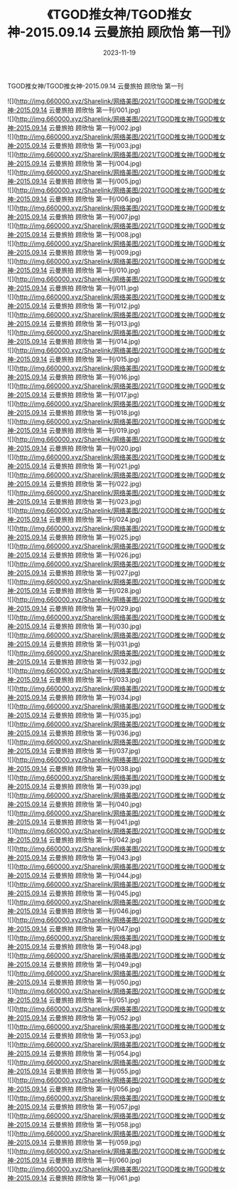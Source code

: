 ﻿---
layout: post
title:  《TGOD推女神/TGOD推女神-2015.09.14 云曼旅拍 顾欣怡 第一刊》
date:   2023-11-19
img: http://img.660000.xyz/Sharelink/网络美图/2021/TGOD推女神/TGOD推女神-2015.09.14 云曼旅拍 顾欣怡 第一刊/000.jpg
categories: [美女, 清纯, 唯美]
---

TGOD推女神/TGOD推女神-2015.09.14 云曼旅拍 顾欣怡 第一刊

 ![](http://img.660000.xyz/Sharelink/网络美图/2021/TGOD推女神/TGOD推女神-2015.09.14 云曼旅拍 顾欣怡 第一刊/001.jpg) <br>![](http://img.660000.xyz/Sharelink/网络美图/2021/TGOD推女神/TGOD推女神-2015.09.14 云曼旅拍 顾欣怡 第一刊/002.jpg) <br>![](http://img.660000.xyz/Sharelink/网络美图/2021/TGOD推女神/TGOD推女神-2015.09.14 云曼旅拍 顾欣怡 第一刊/003.jpg) <br>![](http://img.660000.xyz/Sharelink/网络美图/2021/TGOD推女神/TGOD推女神-2015.09.14 云曼旅拍 顾欣怡 第一刊/004.jpg) <br>![](http://img.660000.xyz/Sharelink/网络美图/2021/TGOD推女神/TGOD推女神-2015.09.14 云曼旅拍 顾欣怡 第一刊/005.jpg) <br>![](http://img.660000.xyz/Sharelink/网络美图/2021/TGOD推女神/TGOD推女神-2015.09.14 云曼旅拍 顾欣怡 第一刊/006.jpg) <br>![](http://img.660000.xyz/Sharelink/网络美图/2021/TGOD推女神/TGOD推女神-2015.09.14 云曼旅拍 顾欣怡 第一刊/007.jpg) <br>![](http://img.660000.xyz/Sharelink/网络美图/2021/TGOD推女神/TGOD推女神-2015.09.14 云曼旅拍 顾欣怡 第一刊/008.jpg) <br>![](http://img.660000.xyz/Sharelink/网络美图/2021/TGOD推女神/TGOD推女神-2015.09.14 云曼旅拍 顾欣怡 第一刊/009.jpg) <br>![](http://img.660000.xyz/Sharelink/网络美图/2021/TGOD推女神/TGOD推女神-2015.09.14 云曼旅拍 顾欣怡 第一刊/010.jpg) <br>![](http://img.660000.xyz/Sharelink/网络美图/2021/TGOD推女神/TGOD推女神-2015.09.14 云曼旅拍 顾欣怡 第一刊/011.jpg) <br>![](http://img.660000.xyz/Sharelink/网络美图/2021/TGOD推女神/TGOD推女神-2015.09.14 云曼旅拍 顾欣怡 第一刊/012.jpg) <br>![](http://img.660000.xyz/Sharelink/网络美图/2021/TGOD推女神/TGOD推女神-2015.09.14 云曼旅拍 顾欣怡 第一刊/013.jpg) <br>![](http://img.660000.xyz/Sharelink/网络美图/2021/TGOD推女神/TGOD推女神-2015.09.14 云曼旅拍 顾欣怡 第一刊/014.jpg) <br>![](http://img.660000.xyz/Sharelink/网络美图/2021/TGOD推女神/TGOD推女神-2015.09.14 云曼旅拍 顾欣怡 第一刊/015.jpg) <br>![](http://img.660000.xyz/Sharelink/网络美图/2021/TGOD推女神/TGOD推女神-2015.09.14 云曼旅拍 顾欣怡 第一刊/016.jpg) <br>![](http://img.660000.xyz/Sharelink/网络美图/2021/TGOD推女神/TGOD推女神-2015.09.14 云曼旅拍 顾欣怡 第一刊/017.jpg) <br>![](http://img.660000.xyz/Sharelink/网络美图/2021/TGOD推女神/TGOD推女神-2015.09.14 云曼旅拍 顾欣怡 第一刊/018.jpg) <br>![](http://img.660000.xyz/Sharelink/网络美图/2021/TGOD推女神/TGOD推女神-2015.09.14 云曼旅拍 顾欣怡 第一刊/019.jpg) <br>![](http://img.660000.xyz/Sharelink/网络美图/2021/TGOD推女神/TGOD推女神-2015.09.14 云曼旅拍 顾欣怡 第一刊/020.jpg) <br>![](http://img.660000.xyz/Sharelink/网络美图/2021/TGOD推女神/TGOD推女神-2015.09.14 云曼旅拍 顾欣怡 第一刊/021.jpg) <br>![](http://img.660000.xyz/Sharelink/网络美图/2021/TGOD推女神/TGOD推女神-2015.09.14 云曼旅拍 顾欣怡 第一刊/022.jpg) <br>![](http://img.660000.xyz/Sharelink/网络美图/2021/TGOD推女神/TGOD推女神-2015.09.14 云曼旅拍 顾欣怡 第一刊/023.jpg) <br>![](http://img.660000.xyz/Sharelink/网络美图/2021/TGOD推女神/TGOD推女神-2015.09.14 云曼旅拍 顾欣怡 第一刊/024.jpg) <br>![](http://img.660000.xyz/Sharelink/网络美图/2021/TGOD推女神/TGOD推女神-2015.09.14 云曼旅拍 顾欣怡 第一刊/025.jpg) <br>![](http://img.660000.xyz/Sharelink/网络美图/2021/TGOD推女神/TGOD推女神-2015.09.14 云曼旅拍 顾欣怡 第一刊/026.jpg) <br>![](http://img.660000.xyz/Sharelink/网络美图/2021/TGOD推女神/TGOD推女神-2015.09.14 云曼旅拍 顾欣怡 第一刊/027.jpg) <br>![](http://img.660000.xyz/Sharelink/网络美图/2021/TGOD推女神/TGOD推女神-2015.09.14 云曼旅拍 顾欣怡 第一刊/028.jpg) <br>![](http://img.660000.xyz/Sharelink/网络美图/2021/TGOD推女神/TGOD推女神-2015.09.14 云曼旅拍 顾欣怡 第一刊/029.jpg) <br>![](http://img.660000.xyz/Sharelink/网络美图/2021/TGOD推女神/TGOD推女神-2015.09.14 云曼旅拍 顾欣怡 第一刊/030.jpg) <br>![](http://img.660000.xyz/Sharelink/网络美图/2021/TGOD推女神/TGOD推女神-2015.09.14 云曼旅拍 顾欣怡 第一刊/031.jpg) <br>![](http://img.660000.xyz/Sharelink/网络美图/2021/TGOD推女神/TGOD推女神-2015.09.14 云曼旅拍 顾欣怡 第一刊/032.jpg) <br>![](http://img.660000.xyz/Sharelink/网络美图/2021/TGOD推女神/TGOD推女神-2015.09.14 云曼旅拍 顾欣怡 第一刊/033.jpg) <br>![](http://img.660000.xyz/Sharelink/网络美图/2021/TGOD推女神/TGOD推女神-2015.09.14 云曼旅拍 顾欣怡 第一刊/034.jpg) <br>![](http://img.660000.xyz/Sharelink/网络美图/2021/TGOD推女神/TGOD推女神-2015.09.14 云曼旅拍 顾欣怡 第一刊/035.jpg) <br>![](http://img.660000.xyz/Sharelink/网络美图/2021/TGOD推女神/TGOD推女神-2015.09.14 云曼旅拍 顾欣怡 第一刊/036.jpg) <br>![](http://img.660000.xyz/Sharelink/网络美图/2021/TGOD推女神/TGOD推女神-2015.09.14 云曼旅拍 顾欣怡 第一刊/037.jpg) <br>![](http://img.660000.xyz/Sharelink/网络美图/2021/TGOD推女神/TGOD推女神-2015.09.14 云曼旅拍 顾欣怡 第一刊/038.jpg) <br>![](http://img.660000.xyz/Sharelink/网络美图/2021/TGOD推女神/TGOD推女神-2015.09.14 云曼旅拍 顾欣怡 第一刊/039.jpg) <br>![](http://img.660000.xyz/Sharelink/网络美图/2021/TGOD推女神/TGOD推女神-2015.09.14 云曼旅拍 顾欣怡 第一刊/040.jpg) <br>![](http://img.660000.xyz/Sharelink/网络美图/2021/TGOD推女神/TGOD推女神-2015.09.14 云曼旅拍 顾欣怡 第一刊/041.jpg) <br>![](http://img.660000.xyz/Sharelink/网络美图/2021/TGOD推女神/TGOD推女神-2015.09.14 云曼旅拍 顾欣怡 第一刊/042.jpg) <br>![](http://img.660000.xyz/Sharelink/网络美图/2021/TGOD推女神/TGOD推女神-2015.09.14 云曼旅拍 顾欣怡 第一刊/043.jpg) <br>![](http://img.660000.xyz/Sharelink/网络美图/2021/TGOD推女神/TGOD推女神-2015.09.14 云曼旅拍 顾欣怡 第一刊/044.jpg) <br>![](http://img.660000.xyz/Sharelink/网络美图/2021/TGOD推女神/TGOD推女神-2015.09.14 云曼旅拍 顾欣怡 第一刊/045.jpg) <br>![](http://img.660000.xyz/Sharelink/网络美图/2021/TGOD推女神/TGOD推女神-2015.09.14 云曼旅拍 顾欣怡 第一刊/046.jpg) <br>![](http://img.660000.xyz/Sharelink/网络美图/2021/TGOD推女神/TGOD推女神-2015.09.14 云曼旅拍 顾欣怡 第一刊/047.jpg) <br>![](http://img.660000.xyz/Sharelink/网络美图/2021/TGOD推女神/TGOD推女神-2015.09.14 云曼旅拍 顾欣怡 第一刊/048.jpg) <br>![](http://img.660000.xyz/Sharelink/网络美图/2021/TGOD推女神/TGOD推女神-2015.09.14 云曼旅拍 顾欣怡 第一刊/049.jpg) <br>![](http://img.660000.xyz/Sharelink/网络美图/2021/TGOD推女神/TGOD推女神-2015.09.14 云曼旅拍 顾欣怡 第一刊/050.jpg) <br>![](http://img.660000.xyz/Sharelink/网络美图/2021/TGOD推女神/TGOD推女神-2015.09.14 云曼旅拍 顾欣怡 第一刊/051.jpg) <br>![](http://img.660000.xyz/Sharelink/网络美图/2021/TGOD推女神/TGOD推女神-2015.09.14 云曼旅拍 顾欣怡 第一刊/052.jpg) <br>![](http://img.660000.xyz/Sharelink/网络美图/2021/TGOD推女神/TGOD推女神-2015.09.14 云曼旅拍 顾欣怡 第一刊/053.jpg) <br>![](http://img.660000.xyz/Sharelink/网络美图/2021/TGOD推女神/TGOD推女神-2015.09.14 云曼旅拍 顾欣怡 第一刊/054.jpg) <br>![](http://img.660000.xyz/Sharelink/网络美图/2021/TGOD推女神/TGOD推女神-2015.09.14 云曼旅拍 顾欣怡 第一刊/055.jpg) <br>![](http://img.660000.xyz/Sharelink/网络美图/2021/TGOD推女神/TGOD推女神-2015.09.14 云曼旅拍 顾欣怡 第一刊/056.jpg) <br>![](http://img.660000.xyz/Sharelink/网络美图/2021/TGOD推女神/TGOD推女神-2015.09.14 云曼旅拍 顾欣怡 第一刊/057.jpg) <br>![](http://img.660000.xyz/Sharelink/网络美图/2021/TGOD推女神/TGOD推女神-2015.09.14 云曼旅拍 顾欣怡 第一刊/058.jpg) <br>![](http://img.660000.xyz/Sharelink/网络美图/2021/TGOD推女神/TGOD推女神-2015.09.14 云曼旅拍 顾欣怡 第一刊/059.jpg) <br>![](http://img.660000.xyz/Sharelink/网络美图/2021/TGOD推女神/TGOD推女神-2015.09.14 云曼旅拍 顾欣怡 第一刊/060.jpg) <br>![](http://img.660000.xyz/Sharelink/网络美图/2021/TGOD推女神/TGOD推女神-2015.09.14 云曼旅拍 顾欣怡 第一刊/061.jpg) <br>